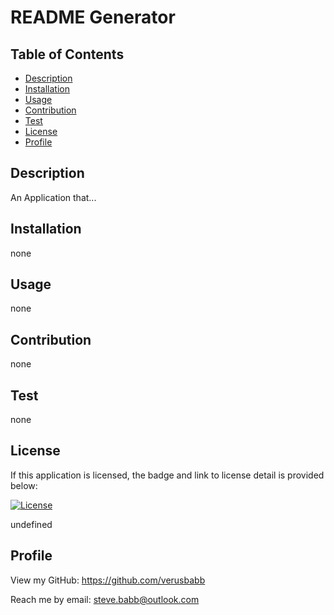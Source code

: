 # README Generator

## Table of Contents
- [Description](#Description)
- [Installation](#Installation)
- [Usage](#Usage)
- [Contribution](#Contribution)
- [Test](#Test)
- [License](#License)
- [Profile](#Profile)

## Description

An Application that...

## Installation

none

## Usage

none

## Contribution

none

## Test

none

## License

If this application is licensed, the badge and link to license detail is provided below:

[![License](https://img.shields.io/badge/License-Apache%202.0-blue.svg)](https://opensource.org/licenses/Apache-2.0)

undefined

## Profile

View my GitHub:
https://github.com/verusbabb

Reach me by email:
steve.babb@outlook.com
